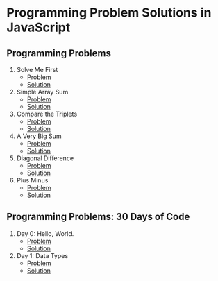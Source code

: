 # Programming Problem Solutions in JavaScript

## Programming Problems

1. Solve Me First
    - [Problem](https://www.hackerrank.com/challenges/solve-me-first/problem)
    - [Solution](./solve-me-first/solution.js)
2. Simple Array Sum
    - [Problem](https://www.hackerrank.com/challenges/simple-array-sum/problem)
    - [Solution](./simple-array-sum/solution.js)
3. Compare the Triplets
    - [Problem](https://www.hackerrank.com/challenges/compare-the-triplets/problem)
    - [Solution](./compare-the-triplets/solution.js)
4. A Very Big Sum
    - [Problem](https://www.hackerrank.com/challenges/a-very-big-sum/problem)
    - [Solution](./a-very-big-sum/solution.js)
5. Diagonal Difference
    - [Problem](https://www.hackerrank.com/challenges/diagonal-difference/problem)
    - [Solution](./diagonal-difference/solution.js)
6. Plus Minus
    - [Problem](https://www.hackerrank.com/challenges/plus-minus/problem)
    - [Solution](./plus-minus/solution.js)

## Programming Problems: 30 Days of Code

1. Day 0: Hello, World.
    - [Problem](https://www.hackerrank.com/challenges/30-hello-world/problem)
    - [Solution](./30-days-of-code/day-0-hello-world/solution.js)
1. Day 1: Data Types
    - [Problem](https://www.hackerrank.com/challenges/30-data-types/problem)
    - [Solution](./30-days-of-code/day-1-data-types/solution.js)
